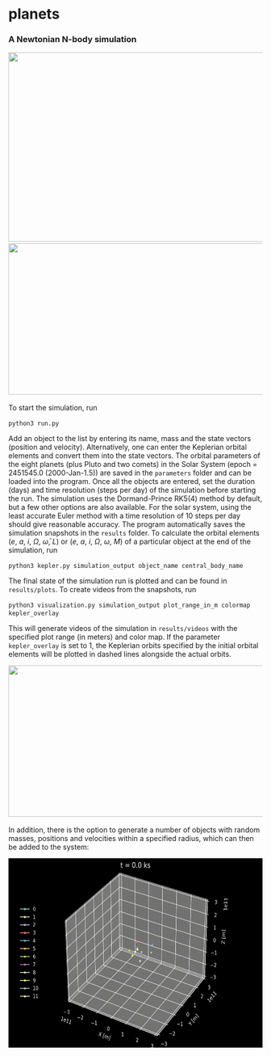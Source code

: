 # planets
### A Newtonian N-body simulation 
<img src="./results/videos/inner-solar-3d.gif" width="600" height="375"/>
<img src="./results/videos/inner-solar-2d.gif" width="600" height="300"/>

To start the simulation, run

```
python3 run.py
```

Add an object to the list by entering its name, mass and the state vectors (position and velocity). Alternatively, one can enter the Keplerian orbital elements and convert them into the state vectors. The orbital parameters of the eight planets (plus Pluto and two comets) in the Solar System (epoch = 2451545.0 (2000-Jan-1.5)) are saved in the ```parameters``` folder and can be loaded into the program. Once all the objects are entered, set the duration (days) and time resolution (steps per day) of the simulation before starting the run. The simulation uses the Dormand-Prince RK5(4) method by default, but a few other options are also available. For the solar system, using the least accurate Euler method with a time resolution of 10 steps per day should give reasonable accuracy. The program automatically saves the simulation snapshots in the ```results``` folder. To calculate the orbital elements (_e_, _a_, _i_, $\Omega$, $\bar{\omega}$, _L_) or (_e_, _a_, _i_, $\Omega$, $\omega$, _M_) of a particular object at the end of the simulation, run

```
python3 kepler.py simulation_output object_name central_body_name
```

The final state of the simulation run is plotted and can be found in ```results/plots```. To create videos from the snapshots, run

```
python3 visualization.py simulation_output plot_range_in_m colormap kepler_overlay
```

This will generate videos of the simulation in ```results/videos``` with the specified plot range (in meters) and color map. If the parameter ```kepler_overlay``` is set to 1, the Keplerian orbits specified by the initial orbital elements will be plotted in dashed lines alongside the actual orbits.

<img src="./results/videos/ksp.gif" width="600" height="300"/>

In addition, there is the option to generate a number of objects with random masses, positions and velocities within a specified radius, which can then be added to the system:

<img src="./results/videos/random.gif" width="600" height="375"/>

